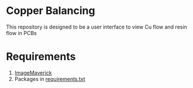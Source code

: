 # Copper Balancing 
This repository is designed to be a user interface to view Cu flow and resin flow in PCBs

# Requirements
1. [ImageMaverick](https://imagemagick.org/script/download.php)
2. Packages in [requirements.txt](requirements.txt)